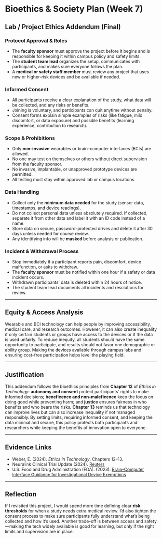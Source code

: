 # Bioethics & Society Plan (Week 7)

## Lab / Project Ethics Addendum (Final)
### Protocol Approval & Roles  
- The **faculty sponsor** must approve the project before it begins and is responsible for keeping it within campus policy and safety limits.  
- The **student team lead** organizes the setup, communicates with participants, and makes sure everyone follows the plan.  
- A **medical or safety staff member** must review any project that uses new or higher-risk devices and be available if needed.  

### Informed Consent  
- All participants receive a clear explanation of the study, what data will be collected, and any risks or benefits.  
- Joining is voluntary, and participants can quit anytime without penalty.  
- Consent forms explain simple examples of risks (like fatigue, mild discomfort, or data exposure) and possible benefits (learning experience, contribution to research).  

### Scope & Prohibitions  
- Only **non-invasive** wearables or brain–computer interfaces (BCIs) are allowed.  
- No one may test on themselves or others without direct supervision from the faculty sponsor.  
- No invasive, implantable, or unapproved prototype devices are permitted.  
- All testing must stay within approved lab or campus locations.  

### Data Handling  
- Collect only the **minimum data needed** for the study (sensor data, timestamps, and device readings).  
- Do not collect personal data unless absolutely required. If collected, separate it from other data and label it with an ID code instead of a name.  
- Store data on secure, password-protected drives and delete it after 30 days unless needed for course review.  
- Any identifying info will be **masked** before analysis or publication.  

### Incident & Withdrawal Process  
- Stop immediately if a participant reports pain, discomfort, device malfunction, or asks to withdraw.  
- The **faculty sponsor** must be notified within one hour if a safety or data incident occurs.  
- Withdrawn participants’ data is deleted within 24 hours of notice.  
- The student team lead documents all incidents and resolutions for review.  

---

## Equity & Access Analysis  
Wearable and BCI technology can help people by improving accessibility, medical care, and research outcomes. However, it can also create inequality if only certain students or groups have access to the devices or if the data is used unfairly. To reduce inequity, all students should have the same opportunity to participate, and results should not favor one demographic or ability group. Making the devices available through campus labs and ensuring cost-free participation helps level the playing field.  

---

## Justification  
This addendum follows the bioethics principles from **Chapter 12** of *Ethics in Technology*: **autonomy and consent** protect participants’ rights to make informed decisions; **beneficence and non-maleficence** keep the focus on doing good while preventing harm; and **justice** ensures fairness in who benefits and who bears the risks. **Chapter 13** reminds us that technology can improve lives but can also increase inequality if not managed responsibly. By setting limits, requiring informed consent, and keeping the data minimal and secure, this policy protects both participants and researchers while keeping the benefits of innovation open to everyone.  

---

## Evidence Links  
- Weber, E. (2024). *Ethics in Technology*, Chapters 12–13.  
- Neuralink Clinical Trial Update (2024). [Reuters](https://www.reuters.com/technology/elon-musks-neuralink-gets-approval-human-trial-2024-02-01/)  
- U.S. Food and Drug Administration (FDA). (2023). [Brain–Computer Interface Guidance for Investigational Device Exemptions](https://www.fda.gov/media/173253/download)  

---

## Reflection  
If I revisited this project, I would spend more time defining clear **risk thresholds** for when a study needs extra medical review. I’d also tighten the consent process to make sure participants fully understand what’s being collected and how it’s used. Another trade-off is between access and safety—making the tech widely available is good for learning, but only if the right limits and supervision are in place.  
